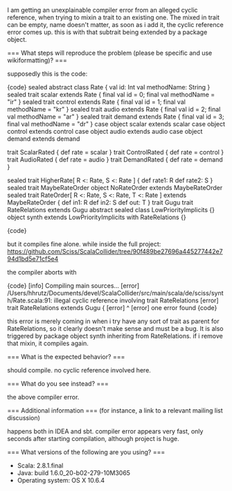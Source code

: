 I am getting an unexplainable compiler error from an alleged cyclic reference, when trying to mixin a trait to an existing one. The mixed in trait can be empty, name doesn't matter, as soon as i add it, the cyclic reference error comes up. this is with that subtrait being extended by a package object.

=== What steps will reproduce the problem (please be specific and use wikiformatting)? ===

supposedly this is the code:

{code}
sealed abstract class Rate {
   val id: Int
   val methodName: String
}
sealed trait scalar  extends Rate { final val id = 0; final val methodName = "ir" }
sealed trait control extends Rate { final val id = 1; final val methodName = "kr" }
sealed trait audio   extends Rate { final val id = 2; final val methodName = "ar" }
sealed trait demand  extends Rate { final val id = 3; final val methodName = "dr" }
case object scalar  extends scalar
case object control extends control
case object audio   extends audio
case object demand  extends demand

trait ScalarRated  { def rate = scalar }
trait ControlRated { def rate = control }
trait AudioRated   { def rate = audio }
trait DemandRated  { def rate = demand }

sealed trait HigherRate[ R <: Rate, S <: Rate ] {
   def rate1: R
   def rate2: S
}
sealed trait MaybeRateOrder
object NoRateOrder extends MaybeRateOrder
sealed trait RateOrder[ R <: Rate, S <: Rate, T <: Rate ] extends MaybeRateOrder {
   def in1: R
   def in2: S
   def out: T
}
trait Gugu
trait RateRelations extends Gugu
abstract sealed class LowPriorityImplicits {}
object synth extends LowPriorityImplicits with RateRelations {}

{code} 

but it compiles fine alone. while inside the full project: https://github.com/Sciss/ScalaCollider/tree/90f489be27696a445277442e794d1bd5e71cf5e4

the compiler aborts with

{code}
[info] Compiling main sources...
[error] /Users/hhrutz/Documents/devel/ScalaCollider/src/main/scala/de/sciss/synth/Rate.scala:91: illegal cyclic reference involving trait RateRelations
[error] trait RateRelations extends Gugu {
[error]                             ^
[error] one error found
{code}

this error is merely coming in when i try have any sort of trait as parent for RateRelations, so it clearly doesn't make sense and must be a bug. It is also triggered by package object synth inheriting from RateRelations. if i remove that mixin, it compiles again.

=== What is the expected behavior? ===

should compile. no cyclic reference involved here.

=== What do you see instead? ===

the above compiler error.

=== Additional information ===
(for instance, a link to a relevant mailing list discussion)

happens both in IDEA and sbt. compiler error appears very fast, only seconds after starting compilation, although project is huge.


=== What versions of the following are you using? ===
  - Scala: 2.8.1.final
  - Java: build 1.6.0_20-b02-279-10M3065
  - Operating system: OS X 10.6.4

